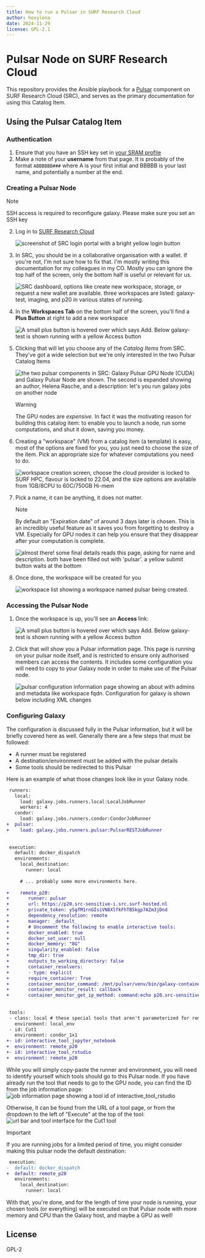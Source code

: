 ```yaml
---
title: How to run a Pulsar in SURF Research Cloud
author: hexylena
date: 2024-11-29
license: GPL-2.1
---
```


# Pulsar Node on SURF Research Cloud

This repository provides the Ansible playbook for a [Pulsar](https://pulsar.readthedocs.io/) component on SURF Research Cloud (SRC), and serves as the primary documentation for using this Catalog Item.


## Using the Pulsar Catalog Item

### Authentication

<!-- ![A profile for Helena Rasche is shown with a public ssh key fingerprint and a button for changing the ssh keys in the profile.](images/surf9.png) -->

1. Ensure that you have an SSH key set in [your SRAM profile](https://sram.surf.nl/profile)
2. Make a note of your **username** from that page. It is probably of the format `ABBBBBB###` where A is your first initial and BBBBB is your last name, and potentially a number at the end.

### Creating a Pulsar Node

> [!NOTE]
> SSH access is required to reconfigure galaxy. Please make sure you set an SSH key

2. Log in to [SURF Research Cloud](https://portal.live.surfresearchcloud.nl/)

   ![screenshot of SRC login portal with a bright yellow login button](images/surf1.png)

3. In SRC, you should be in a collaborative organisation with a wallet. If you're not, I'm not sure how to fix that. I'm mostly writing this documentation for my colleagues in my CO. Mostly you can ignore the top half of the screen, only the bottom half is useful or relevant for us.

   ![SRC dashboard, options like create new workspace, storage, or request a new wallet are available. three workspaces are listed: galaxy-test, imaging, and p20 in various states of running.](images/surf2.png)

4. In the **Workspaces Tab** on the bottom half of the screen, you'll find a **Plus Button** at right to add a new workspace

   ![A small plus button is hovered over which says Add. Below galaxy-test is shown running with a yellow Access button](images/surf3.png)

5. Clicking that will let you choose any of the *Catalog Items* from SRC. They've got a wide selection but we're only interested in the two Pulsar Catalog Items

   ![the two pulsar components in SRC: Galaxy Pulsar GPU Node (CUDA) and Galaxy Pulsar Node are shown. The second is expanded showing an author, Helena Rasche, and a description: let's you run galaxy jobs on another node](images/surf4.png)

   > [!WARNING]
   > The GPU nodes are *expensive*. In fact it
   > was the motivating reason for building this catalog item: to enable you to
   > launch a node, run some computations, and shut it down, saving you money.

6. Creating a "workspace" (VM) from a catalog item (a template) is easy, most of the options are fixed for you, you just need to choose the size of the item. Pick an appropriate size for whatever computations you need to do.

   ![workspace creation screen, choose the cloud provider is locked to SURF HPC, flavour is locked to 22.04, and the size options are available from 1GB/8CPU to 60C/750GB Hi-mem](images/surf5.png)

7. Pick a name, it can be anything, it does not matter.

   > [!NOTE]
   > By default an "Expiration date" of around 3 days later is chosen. This is an incredibly useful feature as it saves you from forgetting to destroy a VM. Especially for GPU nodes it can help you ensure that they disappear after your computation is complete.

   ![almost there! some final details reads this page, asking for name and description. both have been filled out with 'pulsar'. a yellow submit button waits at the bottom](images/surf6.png)


8. Once done, the workspace will be created for you

   ![workspace list showing a workspace named pulsar being created.](images/surf7.png)

### Accessing the Pulsar Node

1. Once the workspace is up, you'll see an **Access** link:

   ![A small plus button is hovered over which says Add. Below galaxy-test is shown running with a yellow Access button](images/surf3.png)

2. Click that will show you a Pulsar information page. This page is running on your pulsar node itself, and is restricted to ensure only authorised members can access the contents. It includes some configuration you will need to copy to your Galaxy node in order to make use of the Pulsar node.

   ![pulsar configuration information page showing an about with admins and metadata like workspace fqdn. Configuration for galaxy is shown below including XML changes](images/surf8.png)


### Configuring Galaxy

The configuration is discussed fully in the Pulsar information, but it will be briefly covered here as well. Generally there are a few steps that must be followed:

- A runner must be registered 
- A destination/environment must be added with the pulsar details
- Some tools should be redirected to this Pulsar

Here is an example of what those changes look like in your Galaxy node.


```diff
 runners:
   local:
     load: galaxy.jobs.runners.local:LocalJobRunner
     workers: 4
   condor:
     load: galaxy.jobs.runners.condor:CondorJobRunner
+  pulsar:
+    load: galaxy.jobs.runners.pulsar:PulsarRESTJobRunner
 
 
 execution:
   default: docker_dispatch
   environments:
     local_destination:
       runner: local
 
     # ... probably some more environments here.
 
+    remote_p20:
+       runner: pulsar
+       url: https://p20.src-sensitive-i.src.surf-hosted.nl
+       private_token: ySgfM1rnGIsiVN8XlfkFhTB5kgp7AZm3jDnd
+       dependency_resolution: remote
+       manager: _default_
+       # Uncomment the following to enable interactive tools:
+       docker_enabled: true
+       docker_set_user: null
+       docker_memory: "8G"
+       singularity_enabled: false
+       tmp_dir: true
+       outputs_to_working_directory: false
+       container_resolvers:
+       - type: explicit
+       require_container: True
+       container_monitor_command: /mnt/pulsar/venv/bin/galaxy-container-monitor
+       container_monitor_result: callback
+       container_monitor_get_ip_method: command:echo p20.src-sensitive-i.src.surf-hosted.nl
 
 
 tools:
 - class: local # these special tools that aren't parameterized for remote execution - expression tools, upload, etc
   environment: local_env
 - id: Cut1
   environment: condor_1x1
+- id: interactive_tool_jupyter_notebook
+  environment: remote_p20
+- id: interactive_tool_rstudio
+  environment: remote_p20
```

While you will simply copy-paste the runner and environment, you will need to identify yourself which tools should go to this Pulsar node.
If you have already run the tool that needs to go to the GPU node, you can find the ID from the job information page:
![job information page showing a tool id of interactive_tool_rstudio](./images/id1.png)

Otherwise, it can be found from the URL of a tool page, or from the dropdown to the left of "Execute" at the top of the tool:
![url bar and tool interface for the Cut1 tool](./images/id2.png)

> [!IMPORTANT]
> If you are running jobs for a limited period of time, you might consider making this pulsar node the default destination:
> 
> ```diff
>  execution:
> -  default: docker_dispatch
> +  default: remote_p20
>    environments:
>      local_destination:
>        runner: local
> ```

With that, you're done, and for the length of time your node is running, your chosen tools (or everything) will be executed on that Pulsar node with more memory and CPU than the Galaxy host, and maybe a GPU as well!

## License

GPL-2
